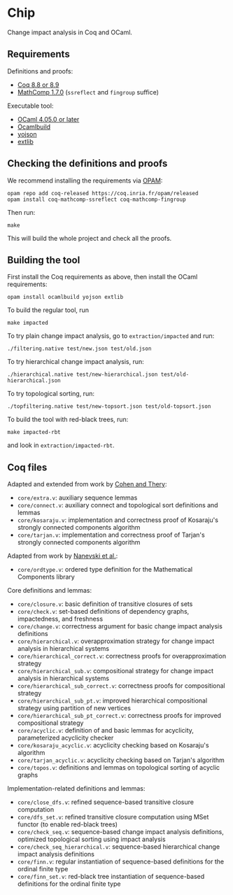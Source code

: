 Chip
====

Change impact analysis in Coq and OCaml.

Requirements
------------

Definitions and proofs:

- [Coq 8.8 or 8.9](https://coq.inria.fr)
- [MathComp 1.7.0](https://math-comp.github.io/math-comp/) (`ssreflect` and `fingroup` suffice)

Executable tool:

- [OCaml 4.05.0 or later](https://ocaml.org)
- [Ocamlbuild](https://github.com/ocaml/ocamlbuild)
- [yojson](https://github.com/ocaml-community/yojson)
- [extlib](https://github.com/ygrek/ocaml-extlib)

Checking the definitions and proofs
-----------------------------------

We recommend installing the requirements via [OPAM](http://opam.ocaml.org/doc/Install.html):
```
opam repo add coq-released https://coq.inria.fr/opam/released
opam install coq-mathcomp-ssreflect coq-mathcomp-fingroup
```

Then run:
```
make
```
This will build the whole project and check all the proofs.

Building the tool
-----------------

First install the Coq requirements as above, then install the OCaml requirements:
```
opam install ocamlbuild yojson extlib
```
To build the regular tool, run
```
make impacted
```
To try plain change impact analysis, go to `extraction/impacted` and run:
```
./filtering.native test/new.json test/old.json
```
To try hierarchical change impact analysis, run:
```
./hierarchical.native test/new-hierarchical.json test/old-hierarchical.json
```
To try topological sorting, run:
```
./topfiltering.native test/new-topsort.json test/old-topsort.json
```

To build the tool with red-black trees, run:
```
make impacted-rbt
```
and look in `extraction/impacted-rbt`.

Coq files
---------

Adapted and extended from work by [Cohen and Thery](https://github.com/CohenCyril/tarjan):

- `core/extra.v`: auxiliary sequence lemmas
- `core/connect.v`: auxiliary connect and topological sort definitions and lemmas
- `core/kosaraju.v`: implementation and correctness proof of Kosaraju's strongly connected components algorithm
- `core/tarjan.v`: implementation and correctness proof of Tarjan's strongly connected components algorithm

Adapted from work by [Nanevski et al.](https://github.com/imdea-software/fcsl-pcm):

- `core/ordtype.v`: ordered type definition for the Mathematical Components library

Core definitions and lemmas:

- `core/closure.v`: basic definition of transitive closures of sets
- `core/check.v`: set-based definitions of dependency graphs, impactedness, and freshness
- `core/change.v`: correctness argument for basic change impact analysis definitions
- `core/hierarchical.v`: overapproximation strategy for change impact analysis in hierarchical systems
- `core/hierarchical_correct.v`: correctness proofs for overapproximation strategy
- `core/hierarchical_sub.v`: compositional strategy for change impact analysis in hierarchical systems
- `core/hierarchical_sub_correct.v`: correctness proofs for compositional strategy
- `core/hierarchical_sub_pt.v`: improved hierarchical compositional strategy using partition of new vertices
- `core/hierarchical_sub_pt_correct.v`: correctness proofs for improved compositional strategy
- `core/acyclic.v`: definition of and basic lemmas for acyclicity, parameterized acyclicity checker
- `core/kosaraju_acyclic.v`: acyclicity checking based on Kosaraju's algorithm
- `core/tarjan_acyclic.v`: acyclicity checking based on Tarjan's algorithm
- `core/topos.v`: definitions and lemmas on topological sorting of acyclic graphs

Implementation-related definitions and lemmas:

- `core/close_dfs.v`: refined sequence-based transitive closure computation
- `core/dfs_set.v`: refined transitive closure computation using MSet functor (to enable red-black trees)
- `core/check_seq.v`: sequence-based change impact analysis definitions, optimized topological sorting using impact analysis
- `core/check_seq_hierarchical.v`: sequence-based hierarchical change impact analysis definitions
- `core/finn.v`: regular instantiation of sequence-based definitions for the ordinal finite type
- `core/finn_set.v`: red-black tree instantiation of sequence-based definitions for the ordinal finite type
